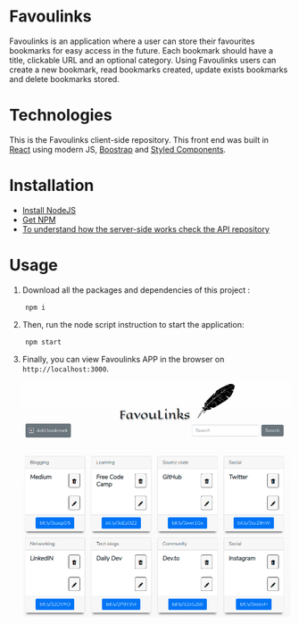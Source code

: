 # Favoulinks
Favoulinks is an application where a user can store their favourites bookmarks for easy access in the future. Each bookmark should have a title, clickable URL and an optional category. Using Favoulinks users can create a new bookmark, read bookmarks created, update exists bookmarks and delete bookmarks stored.

# Technologies
This is the Favoulinks client-side repository. This front end was built in [React](https://reactjs.org/) using modern JS, [Boostrap](https://getbootstrap.com/) and [Styled Components](https://styled-components.com/).

# Installation
   * [Install NodeJS](https://nodejs.org/en/)
   * [Get NPM](https://www.npmjs.com/get-npm)
   * [To understand how the server-side works check the API repository](https://github.com/andressasantosaraujo/favoulinks-api)

# Usage
1. Download all the packages and dependencies of this project :
```bash
    npm i
```
2. Then, run the node script instruction to start the application:
```bash 
    npm start
```
3. Finally, you can view Favoulinks APP in the browser on `http://localhost:3000`.

    ![favoulinks](public/favoulinks.png)
